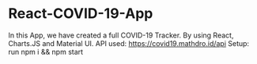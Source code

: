 # React-COVID-19-App
In this App, we have created a full COVID-19 Tracker. By using React, Charts.JS and Material UI.  API used: https://covid19.mathdro.id/api  Setup:  run npm i &amp;&amp; npm start
